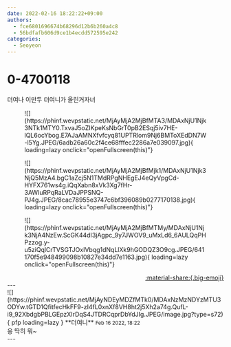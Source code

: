 ```yaml
---
date: 2022-02-16 18:22:22+09:00
authors:
  - fce6801696674b68296d12b6b260a4c8
  - 56bdfafb606d9ce1b4ecdd572595e242
categories:
  - Seoyeon
---
```


# 0-4700118

<div class="post-container" markdown="1">
<div class="content-container md-sidebar__scrollwrap" markdown="1">

더여나 이만두 더여니가 올린거자너 
<figure markdown="1">
![](https://phinf.wevpstatic.net/MjAyMjA2MjBfMTA3/MDAxNjU1Njk3NTk1MTY0.TxvaJ5oZIKpeKsNbGrT0pB2ESqj5iv7HE-lQL6ocYbog.E7AJaAMNXfvfcyq81UPTRlom9Nj6BMToXEdDN7W-l5Yg.JPEG/6adb26a60c2f4ce68fffec2286a7e039097.jpg){ loading=lazy onclick="openFullscreen(this)"}
</figure>

<figure markdown="1">
![](https://phinf.wevpstatic.net/MjAyMjA2MjBfMjk1/MDAxNjU1Njk3NjQ5MzA4.bgC1aZcj5N1TMdRPgNHEgEJ4eQyVpgCd-HYFX761ws4g.iQqXabn8xVk3Xg7fHr-3AWIuRPqRaLVDaJPPSNQ-PJ4g.JPEG/8cac78955e3747c6bf396089b0277170138.jpg){ loading=lazy onclick="openFullscreen(this)"}
</figure>

<figure markdown="1">
![](https://phinf.wevpstatic.net/MjAyMjA2MjBfMTMy/MDAxNjU1Njk3NjA4NzEw.ScGK44dI3jAgpc_9y7JWOV9_uMxLd6_6AULQqPHPzzog.y-u5ziQqlCrTVSGTJOxIVbqg1dNqLlXk9hGODQZ3O9cg.JPEG/641170f5e948499098b10827e34dd7e1163.jpg){ loading=lazy onclick="openFullscreen(this)"}
</figure>


</div>
</div>

<div style="text-align: right;" markdown="1">
<a href="https://weverse.io/fromis9/fanpost/0-4700118" style="text-align: right;">:material-share:{.big-emoji}</a>
</div>
---

<div class="comments-container md-sidebar__scrollwrap" markdown="1">
<div class="comment" markdown="1">
<div class='id-container' markdown="1">
![](https://phinf.wevpstatic.net/MjAyNDEyMDZfMTk0/MDAxNzMzNDYzMTU3ODYw.tGTD1QfitfecHkFF9-zI4fL0xnXf8VH8ht2j5Xh2a74g.QufL-i9_92XbdgbPBLGEpzXIrDqS4JTDRCqprDbYdJIg.JPEG/image.jpg?type=s72){ pfp loading=lazy }
**<span class="artist">더여니</span>** <small>Feb 16 2022, 18:22</small><br>
</div>
<div class='comment-body' markdown="1">
웅 딱히 뭐~
</div>
</div>
</div>
---
